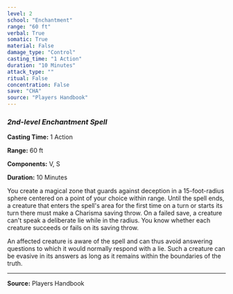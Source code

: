 ```yaml
---
level: 2
school: "Enchantment"
range: "60 ft"
verbal: True
somatic: True
material: False
damage_type: "Control"
casting_time: "1 Action"
duration: "10 Minutes"
attack_type: ""
ritual: False
concentration: False
save: "CHA"
source: "Players Handbook"
---
```


### *2nd-level Enchantment Spell*

**Casting Time:** 1 Action

**Range:** 60 ft

**Components:** V, S

**Duration:** 10 Minutes

You create a magical zone that guards against deception in a 15-foot-radius sphere centered on a point of your choice within range. Until the spell ends, a creature that enters the spell's area for the first time on a turn or starts its turn there must make a Charisma saving throw. On a failed save, a creature can't speak a deliberate lie while in the radius. You know whether each creature succeeds or fails on its saving throw.
 
 An affected creature is aware of the spell and can thus avoid answering questions to which it would normally respond with a lie. Such a creature can be evasive in its answers as long as it remains within the boundaries of the truth.

---
**Source:** Players Handbook
